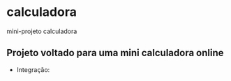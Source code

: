 # calculadora
mini-projeto calculadora

## Projeto voltado para uma mini calculadora online

- Integração: 
